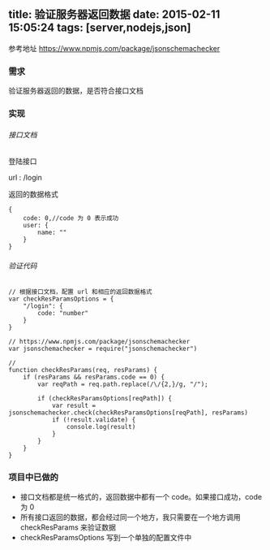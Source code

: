 title: 验证服务器返回数据
date: 2015-02-11 15:05:24
tags: [server,nodejs,json]
---

参考地址 <https://www.npmjs.com/package/jsonschemachecker>

### 需求
验证服务器返回的数据，是否符合接口文档

<!--more-->

### 实现

###### 接口文档

登陆接口

url : /login

返回的数据格式

```
{
    code: 0,//code 为 0 表示成功
    user: {
        name: ""
    }
}
```

###### 验证代码
```
// 根据接口文档，配置 url 和相应的返回数据格式
var checkResParamsOptions = {
    "/login": {
        code: "number"
    }
}

// https://www.npmjs.com/package/jsonschemachecker
var jsonschemachecker = require("jsonschemachecker")

//
function checkResParams(req, resParams) {
    if (resParams && resParams.code == 0) {
        var reqPath = req.path.replace(/\/{2,}/g, "/");

        if (checkResParamsOptions[reqPath]) {
            var result = jsonschemachecker.check(checkResParamsOptions[reqPath], resParams)
            if (!result.validate) {
                console.log(result)
            }
        }
    }
}
```

### 项目中已做的
* 接口文档都是统一格式的，返回数据中都有一个 code。如果接口成功，code 为 0
* 所有接口返回的数据，都会经过同一个地方，我只需要在一个地方调用 checkResParams 来验证数据
* checkResParamsOptions 写到一个单独的配置文件中